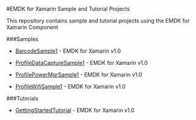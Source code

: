 #EMDK for Xamarin Sample and Tutorial Projects

This repository contains sample and tutorial projects using the EMDK for Xamarin Component

###Samples

* [BarcodeSample1](https://github.com/EMDK/xamarin-samples/tree/BarcodeSample1) - EMDK for Xamarin v1.0

* [ProfileDataCaptureSample1](https://github.com/EMDK/xamarin-samples/tree/ProfileDataCaptureSample1) - EMDK for Xamarin v1.0

* [ProfilePowerMgrSample1](https://github.com/EMDK/xamarin-samples/tree/ProfilePowerMgrSample1) - EMDK for Xamarin v1.0

* [ProfileWifiSample1](https://github.com/EMDK/xamarin-samples/tree/ProfileWifiSample1) - EMDK for Xamarin v1.0

###Tutorials

* [GettingStartedTutorial](https://github.com/EMDK/xamarin-samples/tree/GettingStartedTutorial) - EMDK for Xamarin v1.0


